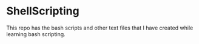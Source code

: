 # ShellScripting
This repo has the bash scripts and other text files that I have created while learning bash scripting.
